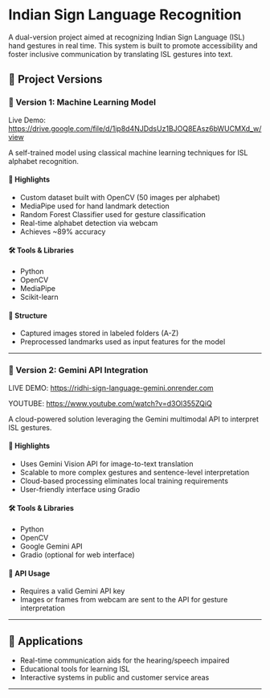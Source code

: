# Indian Sign Language Recognition

A dual-version project aimed at recognizing Indian Sign Language (ISL) hand gestures in real time. This system is built to promote accessibility and foster inclusive communication by translating ISL gestures into text.

## 🔀 Project Versions

### 🧠 Version 1: Machine Learning Model

Live Demo: https://drive.google.com/file/d/1ip8d4NJDdsUz1BJOQ8EAsz6bWUCMXd_w/view

A self-trained model using classical machine learning techniques for ISL alphabet recognition.

#### 📌 Highlights
- Custom dataset built with OpenCV (50 images per alphabet)
- MediaPipe used for hand landmark detection
- Random Forest Classifier used for gesture classification
- Real-time alphabet detection via webcam
- Achieves ~89% accuracy

#### 🛠️ Tools & Libraries
- Python
- OpenCV
- MediaPipe
- Scikit-learn

#### 📁 Structure
- Captured images stored in labeled folders (A-Z)
- Preprocessed landmarks used as input features for the model

---

### 🤖 Version 2: Gemini API Integration

LIVE DEMO: https://ridhi-sign-language-gemini.onrender.com



YOUTUBE: https://www.youtube.com/watch?v=d3Ol355ZQiQ



A cloud-powered solution leveraging the Gemini multimodal API to interpret ISL gestures.

#### 📌 Highlights
- Uses Gemini Vision API for image-to-text translation
- Scalable to more complex gestures and sentence-level interpretation
- Cloud-based processing eliminates local training requirements
- User-friendly interface using Gradio

#### 🛠️ Tools & Libraries
- Python
- OpenCV
- Google Gemini API
- Gradio (optional for web interface)

#### 🔐 API Usage
- Requires a valid Gemini API key
- Images or frames from webcam are sent to the API for gesture interpretation

---

## 🎯 Applications
- Real-time communication aids for the hearing/speech impaired
- Educational tools for learning ISL
- Interactive systems in public and customer service areas

---
 

